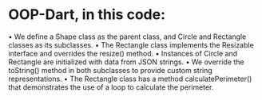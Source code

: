 # OOP-Dart, in this code:
•	We define a Shape class as the parent class, and Circle and Rectangle classes as its subclasses.
•	The Rectangle class implements the Resizable interface and overrides the resize() method.
•	Instances of Circle and Rectangle are initialized with data from JSON strings.
•	We override the toString() method in both subclasses to provide custom string representations.
•	The Rectangle class has a method calculatePerimeter() that demonstrates the use of a loop to calculate the perimeter.


